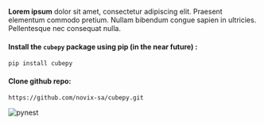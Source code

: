 **Lorem ipsum** dolor sit amet, consectetur adipiscing elit. Praesent elementum commodo pretium. Nullam bibendum congue sapien in ultricies. Pellentesque nec consequat nulla.


#### Install the  `cubepy`  package using pip  (in the near future) :
```
pip install cubepy
```

#### Clone github repo:
```
https://github.com/novix-sa/cubepy.git
```

![pynest](http://cubepy.org/files/pynest.png)


<!--stackedit_data:
eyJoaXN0b3J5IjpbLTIwODU3ODk2ODAsMjc5Mzg5Njg2LC05Mz
YxOTkyNjMsNzcwNzMzODA0XX0=
-->
